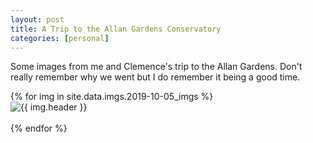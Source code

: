 ```yaml
---
layout: post
title: A Trip to the Allan Gardens Conservatory
categories: [personal]
---
```


Some images from me and Clemence's trip to the Allan Gardens. Don't really remember why we went
but I do remember it being a good time.

<html>
{% for img in site.data.imgs.2019-10-05_imgs %}
    <div> <img src="{{ img.url }}" alt="{{ img.header }}"> </div> <br>
{% endfor %}
</html>
